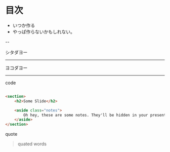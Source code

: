 # 目次

- いつか作る
- やっぱ作らないかもしれない。

--

シタダヨー

---

ヨコダヨー

---

code

```html

<section>
    <h2>Some Slide</h2>

    <aside class="notes">
        Oh hey, these are some notes. They'll be hidden in your presentation, but you can see them if you open the speaker notes window (hit 's' on your keyboard).
    </aside>
</section>

```

quote

> quated words